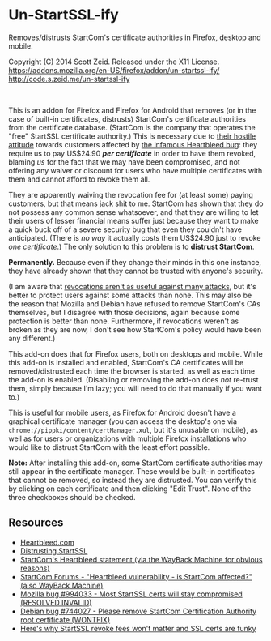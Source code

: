 Un-StartSSL-ify
===============

Removes/distrusts StartCom's certificate authorities in Firefox, desktop and
mobile.

Copyright (C) 2014 Scott Zeid.  Released under the X11 License.  
<https://addons.mozilla.org/en-US/firefox/addon/un-startssl-ify/>  
<http://code.s.zeid.me/un-startssl-ify>

 

This is an addon for Firefox and Firefox for Android that removes (or in the
case of built-in certificates, distrusts) StartCom's certificate authorities
from the certificate database.  (StartCom is the company that operates the
"free" StartSSL certificate authority.)  This is necessary due to [their
hostile attitude](https://raim.codingfarm.de/blog/2014/04/12/distrusting-startssl/)
towards customers affected by [the infamous Heartbleed bug](http://heartbleed.com):
they require us to pay US$24.90 ***per certificate*** in order to have them
revoked, blaming *us* for the fact that we may have been compromised, and not
offering any waiver or discount for users who have multiple certificates with
them and cannot afford to revoke them all.

They are apparently waiving the revocation fee for (at least some) paying
customers, but that means jack shit to me.  StartCom has shown that they do not
possess any common sense whatsoever, and that they are willing to let their
users of lesser financial means suffer just because they want to make a quick
buck off of a severe security bug that even they couldn't have anticipated.
(There is *no way* it actually costs them US$24.90 just to revoke *one
certificate*.) The only solution to this problem is to **distrust StartCom**.

**Permanently.**  Because even if they change their minds in this one instance,
they have already shown that they cannot be trusted with anyone's security.

(I am aware that [revocations aren't as useful against many attacks](http://www.ahtik.com/blog/startssl-revocation-fees-will-not-matter-and-ssl-certs-are-funky_u1g8E/),
but it's better to protect users against some attacks than none.  This may also
be the reason that Mozilla and Debian have refused to remove StartCom's CAs
themselves, but I disagree with those decisions, again because some protection
is better than none.  Furthermore, if revocations weren't as broken as they are
now, I don't see how StartCom's policy would have been any different.)

This add-on does that for Firefox users, both on desktops and mobile.  While
this add-on is installed and enabled, StartCom's CA certificates will be
removed/distrusted each time the browser is started, as well as each time the
add-on is enabled.  (Disabling or removing the add-on does *not* re-trust them,
simply because I'm lazy; you will need to do that manually if you want to.)

This is useful for mobile users, as Firefox for Android doesn't have a
graphical certificate manager (you can access the desktop's one via
`chrome://pippki/content/certManager.xul`, but it's unusable on mobile), as
well as for users or organizations with multiple Firefox installations who
would like to distrust StartCom with the least effort possible.

**Note:**  After installing this add-on, some StartCom certificate authorities
may still appear in the certificate manager.  These would be built-in
certificates that cannot be removed, so instead they are distrusted.  You can
verify this by clicking on each certificate and then clicking "Edit Trust".
None of the three checkboxes should be checked.

Resources
---------

* [Heartbleed.com](http://www.heartbleed.com/)
* [Distrusting StartSSL](https://raim.codingfarm.de/blog/2014/04/12/distrusting-startssl/)
* [StartCom's Heartbleed statement (via the WayBack Machine for obvious reasons)](https://goo.gl/T09jnC)<!-- <https://web.archive.org/web/20140413143129/https://www.startssl.com/?app=43> -->
* [StartCom Forums - "Heartbleed vulnerability - is StartCom affected?" (also WayBack Machine)](https://goo.gl/TQClPk)<!-- <https://web.archive.org/web/20140421064654/https://forum.startcom.org/viewtopic.php?p=8074&sid=9ff80cab27595d3558208b0580c1583a#p8074> -->
* [Mozilla bug #994033 - Most StartSSL certs will stay compromised (RESOLVED INVALID)](https://bugzilla.mozilla.org/show_bug.cgi?id=994033)
* [Debian bug #744027 - Please remove StartCom Certification Authority root certificate (WONTFIX)](https://bugs.debian.org/cgi-bin/bugreport.cgi?bug=744027)
* [Here's why StartSSL revoke fees won't matter and SSL certs are funky](http://www.ahtik.com/blog/startssl-revocation-fees-will-not-matter-and-ssl-certs-are-funky_u1g8E/)
